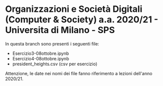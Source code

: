# Organizzazioni e Società Digitali (Computer & Society) a.a. 2020/21 - Universita di Milano - SPS

In questa branch sono presenti i seguenti file:
- Esercizio3-08ottobre.ipynb
- Esercizio4-08ottobre.ipynb
- president_heights.csv (csv per esercizio)

Attenzione, le date nei nomi dei file fanno riferimento a lezioni dell'anno 2020/21.
